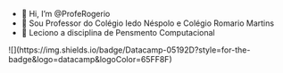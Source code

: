 - 👋 Hi, I’m @ProfeRogerio
- 👀  Sou Professor do Colégio Iedo Néspolo e Colégio Romario Martins
- 🌱  Leciono a disciplina de Pensmento Computacional




<!---
ProfeRogerio/ProfeRogerio is a ✨ special ✨ repository because its `README.md` (this file) appears on your GitHub profile.
You can click the Preview link to take a look at your changes.

--->![](https://img.shields.io/badge/Datacamp-05192D?style=for-the-badge&logo=datacamp&logoColor=65FF8F)
